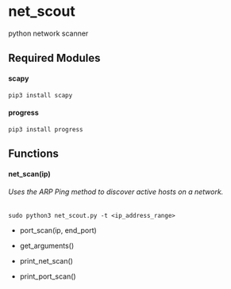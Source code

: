# net_scout
  python network scanner
  
  ## Required Modules
  
   #### scapy
    pip3 install scapy
    
   #### progress
    pip3 install progress
    
  ## Functions
      
   #### net_scan(ip)
   
   ###### Uses the ARP Ping method to discover active hosts on a network. 
   ```
   sudo python3 net_scout.py -t <ip_address_range>
   ```
   + port_scan(ip, end_port)
      
   + get_arguments()
      
   + print_net_scan()
      
   + print_port_scan()
      
     

